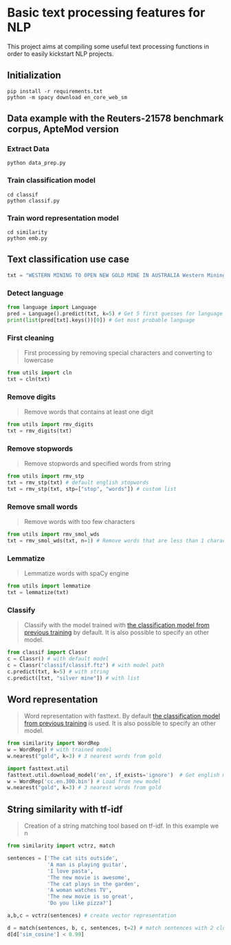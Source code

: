 # Basic text processing features for NLP

This project aims at compiling some useful text processing functions in order to easily kickstart NLP projects.


## Initialization

```shell
pip install -r requirements.txt
python -m spacy download en_core_web_sm
```

## Data example with the Reuters-21578 benchmark corpus, ApteMod version

### Extract Data

```shell
python data_prep.py
```

### Train classification model

```shell
cd classif
python classif.py
```

### Train word representation model

```shell
cd similarity
python emb.py
```

## Text classification use case

```python
txt = "WESTERN MINING TO OPEN NEW GOLD MINE IN AUSTRALIA Western Mining Corp Holdings Ltd &lt;WMNG.S> (WMC) said it will establish a new joint venture gold mine in the Northern Territory at a cost of about 21 mln dlrs. The mine, to be known as the Goodall project, will be owned 60 pct by WMC and 40 pct by a local W.R. Grace and Co &lt;GRA> unit. It is located 30 kms east of the Adelaide River at Mt. Bundey, WMC said in a statement. It said the open-pit mine, with a conventional leach treatment plant, is expected to produce about 50,000 ounces of gold in its first year of production from mid-1988. Annual ore capacity will be about 750,000 tonnes."
```

### Detect language

```python
from language import Language
pred = Language().predict(txt, k=5) # Get 5 first guesses for language
print(list(pred[txt].keys())[0]) # Get most probable language
```

### First cleaning

> First processing by removing special characters and converting to lowercase

```python
from utils import cln
txt = cln(txt)
```

### Remove digits

> Remove words that contains at least one digit

```python
from utils import rmv_digits
txt = rmv_digits(txt)
```

### Remove stopwords

> Remove stopwords and specified words from string

```python
from utils import rmv_stp
txt = rmv_stp(txt) # default english stopwords
txt = rmv_stp(txt, stp=["stop", "words"]) # custom list
```

### Remove small words

> Remove words with too few characters

```python
from utils import rmv_smol_wds
txt = rmv_smol_wds(txt, n=1) # Remove words that are less than 1 character
```

### Lemmatize

> Lemmatize words with spaCy engine

```python
from utils import lemmatize
txt = lemmatize(txt)
```

### Classify

> Classify with the model trained with [the classification model from previous training](#train-classification-model) by default. It is also possible to specify an other model.

```python
from classif import Classr
c = Classr() # with default model
c = Classr("classif/classif.ftz") # with model path
c.predict(txt, k=5) # with string
c.predict([txt, "silver mine"]) # with list
```

## Word representation

> Word representation with fasttext. By default [the classification model from previous training](#train-word-representation-model) is used. It is also possible to specify an other model.

```python
from similarity import WordRep
w = WordRep() # with trained model
w.nearest("gold", k=3) # 3 nearest words from gold

import fasttext.util
fasttext.util.download_model('en', if_exists='ignore')  # Get english model
w = WordRep('cc.en.300.bin') # Load from new model
w.nearest("gold", k=3) # 3 nearest words from gold
```

## String similarity with tf-idf

> Creation of a string matching tool based on tf-idf. In this example we n

```python
from similarity import vctrz, match

sentences = ['The cat sits outside',
             'A man is playing guitar',
             'I love pasta',
             'The new movie is awesome',
             'The cat plays in the garden',
             'A woman watches TV',
             'The new movie is so great',
             'Do you like pizza?']

a,b,c = vctrz(sentences) # create vector representation

d = match(sentences, b, c, sentences, t=2) # match sentences with 2 closest one
d[d['sim_cosine'] < 0.99]
```